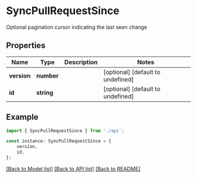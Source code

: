 # SyncPullRequestSince

Optional pagination cursor indicating the last seen change

## Properties

Name | Type | Description | Notes
------------ | ------------- | ------------- | -------------
**version** | **number** |  | [optional] [default to undefined]
**id** | **string** |  | [optional] [default to undefined]

## Example

```typescript
import { SyncPullRequestSince } from './api';

const instance: SyncPullRequestSince = {
    version,
    id,
};
```

[[Back to Model list]](../README.md#documentation-for-models) [[Back to API list]](../README.md#documentation-for-api-endpoints) [[Back to README]](../README.md)
